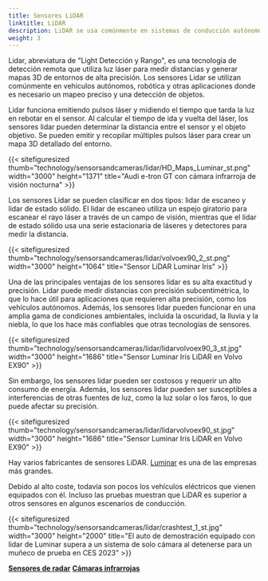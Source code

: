 ```yaml
---
title: Sensores LiDAR
linktitle: LiDAR
description: LiDAR se usa comúnmente en sistemas de conducción autónomos, pero también se está volviendo más común en funciones ADAS.
weight: 3
---
```

<!-- markdownlint-disable MD033 -->

Lidar, abreviatura de "Light Detección y Rango", es una tecnología de detección remota que utiliza luz láser para medir distancias y generar mapas 3D de entornos de alta precisión. Los sensores Lidar se utilizan comúnmente en vehículos autónomos, robótica y otras aplicaciones donde es necesario un mapeo preciso y una detección de objetos.

Lidar funciona emitiendo pulsos láser y midiendo el tiempo que tarda la luz en rebotar en el sensor. Al calcular el tiempo de ida y vuelta del láser, los sensores lidar pueden determinar la distancia entre el sensor y el objeto objetivo. Se pueden emitir y recopilar múltiples pulsos láser para crear un mapa 3D detallado del entorno.

{{< sitefiguresized thumb="technology/sensorsandcameras/lidar/HD_Maps_Luminar_st.png" width="3000" height="1371" title="Audi e-tron GT con cámara infrarroja de visión nocturna" >}}

Los sensores Lidar se pueden clasificar en dos tipos: lidar de escaneo y lidar de estado sólido. El lidar de escaneo utiliza un espejo giratorio para escanear el rayo láser a través de un campo de visión, mientras que el lidar de estado sólido usa una serie estacionaria de láseres y detectores para medir la distancia.

{{< sitefiguresized thumb="technology/sensorsandcameras/lidar/volvoex90_2_st.png" width="3000" height="1064" title="Sensor LiDAR Luminar Iris" >}}

Una de las principales ventajas de los sensores lidar es su alta exactitud y precisión. Lidar puede medir distancias con precisión subcentimétrica, lo que lo hace útil para aplicaciones que requieren alta precisión, como los vehículos autónomos. Además, los sensores lidar pueden funcionar en una amplia gama de condiciones ambientales, incluida la oscuridad, la lluvia y la niebla, lo que los hace más confiables que otras tecnologías de sensores.

{{< sitefiguresized thumb="technology/sensorsandcameras/lidar/lidarvolvoex90_3_st.jpg" width="3000" height="1686" title="Sensor Luminar Iris LiDAR en Volvo EX90" >}}

Sin embargo, los sensores lidar pueden ser costosos y requerir un alto consumo de energía. Además, los sensores lidar pueden ser susceptibles a interferencias de otras fuentes de luz, como la luz solar o los faros, lo que puede afectar su precisión.

{{< sitefiguresized thumb="technology/sensorsandcameras/lidar/lidarvolvoex90_st.jpg" width="3000" height="1686" title="Sensor Luminar Iris LiDAR en Volvo EX90" >}}

Hay varios fabricantes de sensores LiDAR. [Luminar](https://www.luminartech.com/technology#iris) es una de las empresas más grandes.

Debido al alto coste, todavía son pocos los vehículos eléctricos que vienen equipados con él. Incluso las pruebas muestran que LiDAR es superior a otros sensores en algunos escenarios de conducción.

{{< sitefiguresized thumb="technology/sensorsandcameras/lidar/crashtest_1_st.jpg" width="3000" height="2000" title="El auto de demostración equipado con lidar de Luminar supera a un sistema de solo cámara al detenerse para un muñeco de prueba en CES 2023" >}}

<div class="mt-3 mb-3">
     <a href="../radar/" class="text-decoration-none text-black"><strong><i class="bi-arrow-left"></i> Sensores de radar</strong></a>
     <a href="../infrared/" class="text-decoration-none text-black float-end"><strong>Cámaras infrarrojas<i class="bi-arrow-right"></i></strong></a>
</div>